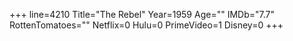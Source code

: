 +++
line=4210
Title="The Rebel"
Year=1959
Age=""
IMDb="7.7"
RottenTomatoes=""
Netflix=0
Hulu=0
PrimeVideo=1
Disney=0
+++

